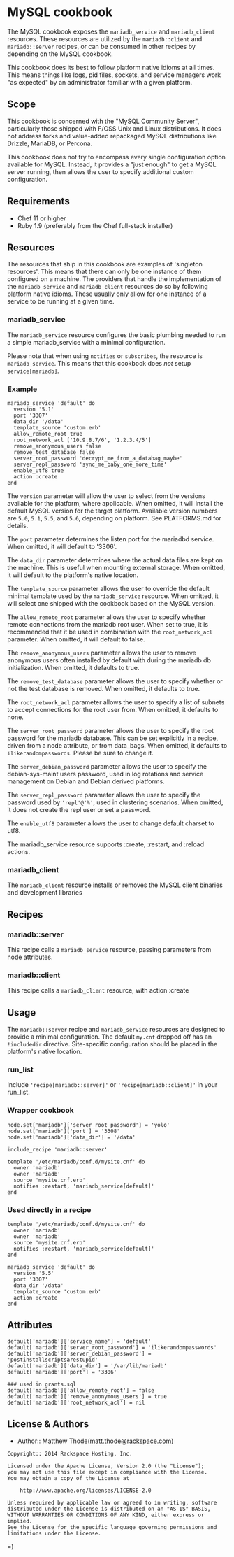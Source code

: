 MySQL cookbook
=====================

The MySQL cookbook exposes the `mariadb_service` and `mariadb_client`
resources. These resources are utilized by the `mariadb::client`
and `mariadb::server` recipes, or can be consumed in other recipes by
depending on the MySQL cookbook.

This cookbook does its best to follow platform native idioms at all
times. This means things like logs, pid files, sockets, and service
managers work "as expected" by an administrator familiar with a given
platform.

Scope
-----
This cookbook is concerned with the "MySQL Community Server",
particularly those shipped with F/OSS Unix and Linux distributions. It
does not address forks and value-added repackaged MySQL distributions
like Drizzle, MariaDB, or Percona.

This cookbook does not try to encompass every single configuration
option available for MySQL. Instead, it provides a "just enough" to
get a MySQL server running, then allows the user to specify additional
custom configuration.

Requirements
------------
* Chef 11 or higher
* Ruby 1.9 (preferably from the Chef full-stack installer)

Resources
---------------------
The resources that ship in this cookbook are examples of 'singleton
resources'. This means that there can only be one instance of them
configured on a machine. The providers that handle the implementation
of the `mariadb_service` and `mariadb_client` resources do so by following
platform native idioms. These usually only allow for one instance of a
service to be running at a given time.

### mariadb_service

The `mariadb_service` resource configures the basic plumbing
needed to run a simple mariadb_service with a minimal configuration.

Please note that when using `notifies` or `subscribes`, the resource
is `mariadb_service`. This means that this cookbook does _not_ setup
`service[mariadb]`.

### Example

    mariadb_service 'default' do
      version '5.1'
      port '3307'
      data_dir '/data'
      template_source 'custom.erb'
      allow_remote_root true
      root_network_acl ['10.9.8.7/6', '1.2.3.4/5']
      remove_anonymous_users false
      remove_test_database false
      server_root_password 'decrypt_me_from_a_databag_maybe'
      server_repl_password 'sync_me_baby_one_more_time'
      enable_utf8 true
      action :create
    end

The `version` parameter will allow the user to select from the
versions available for the platform, where applicable. When omitted,
it will install the default MySQL version for the target platform.
Available version numbers are `5.0`, `5.1`, `5.5`, and `5.6`,
depending on platform. See PLATFORMS.md for details.

The `port` parameter determines the listen port for the mariadbd
service. When omitted, it will default to '3306'.

The `data_dir` parameter determines where the actual data files are
kept on the machine. This is useful when mounting external storage.
When omitted, it will default to the platform's native location.

The `template_source` parameter allows the user to override the
default minimal template used by the `mariadb_service` resource. When
omitted, it will select one shipped with the cookbook based on the
MySQL version.

The `allow_remote_root` parameter allows the user to specify whether
remote connections from the mariadb root user. When set to true, it is
recommended that it be used in combination with the `root_network_acl`
parameter. When omitted, it will default to false.

The `remove_anonymous_users` parameter allows the user to remove
anonymous users often installed by default with during the mariadb db
initialization. When omitted, it defaults to true.

The `remove_test_database` parameter allows the user to specify
whether or not the test database is removed. When omitted, it defaults
to true.

The `root_network_acl` parameter allows the user to specify a list of
subnets to accept connections for the root user from. When omitted, it
defaults to none.

The `server_root_password` parameter allows the user to specify the
root password for the mariadb database. This can be set explicitly in a
recipe, driven from a node attribute, or from data_bags. When omitted,
it defaults to `ilikerandompasswords`. Please be sure to change it.

The `server_debian_password` parameter allows the user to specify the
debian-sys-maint users password, used in log rotations and service
management on Debian and Debian derived platforms.

The `server_repl_password` parameter allows the user to specify the
password used by `'repl'@'%'`, used in clustering scenarios. When
omitted, it does not create the repl user or set a password.

The `enable_utf8` parameter allows the user to change default
charset to utf8.

The mariadb_service resource supports :create, :restart, and :reload actions.

### mariadb_client

The `mariadb_client` resource installs or removes the MySQL client binaries and
development libraries

Recipes
-------
### mariadb::server

This recipe calls a `mariadb_service` resource, passing parameters
from node attributes.

### mariadb::client

This recipe calls a `mariadb_client` resource, with action :create

Usage
-----
The `mariadb::server` recipe and `mariadb_service` resources are designed to
provide a minimal configuration. The default `my.cnf` dropped off has
an `!includedir` directive. Site-specific configuration should be
placed in the platform's native location.

### run_list

Include `'recipe[mariadb::server]'` or `'recipe[mariadb::client]'` in your run_list.

### Wrapper cookbook

    node.set['mariadb']['server_root_password'] = 'yolo'
    node.set['mariadb']['port'] = '3308'
    node.set['mariadb']['data_dir'] = '/data'
    
    include_recipe 'mariadb::server'

    template '/etc/mariadb/conf.d/mysite.cnf' do
      owner 'mariadb'
      owner 'mariadb'      
      source 'mysite.cnf.erb'
      notifies :restart, 'mariadb_service[default]'
    end

### Used directly in a recipe

    template '/etc/mariadb/conf.d/mysite.cnf' do
      owner 'mariadb'
      owner 'mariadb'      
      source 'mysite.cnf.erb'
      notifies :restart, 'mariadb_service[default]'
    end

    mariadb_service 'default' do
      version '5.5'
      port '3307'
      data_dir '/data'
      template_source 'custom.erb'
      action :create
    end

Attributes
----------

    default['mariadb']['service_name'] = 'default'
    default['mariadb']['server_root_password'] = 'ilikerandompasswords'
    default['mariadb']['server_debian_password'] = 'postinstallscriptsarestupid'
    default['mariadb']['data_dir'] = '/var/lib/mariadb'
    default['mariadb']['port'] = '3306'

    ### used in grants.sql
    default['mariadb']['allow_remote_root'] = false
    default['mariadb']['remove_anonymous_users'] = true
    default['mariadb']['root_network_acl'] = nil

License & Authors
-----------------
- Author:: Matthew Thode(<matt.thode@rackspace.com>)

```text
Copyright:: 2014 Rackspace Hosting, Inc.

Licensed under the Apache License, Version 2.0 (the "License");
you may not use this file except in compliance with the License.
You may obtain a copy of the License at

    http://www.apache.org/licenses/LICENSE-2.0

Unless required by applicable law or agreed to in writing, software
distributed under the License is distributed on an "AS IS" BASIS,
WITHOUT WARRANTIES OR CONDITIONS OF ANY KIND, either express or implied.
See the License for the specific language governing permissions and
limitations under the License.
```

=)
